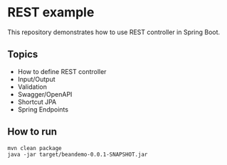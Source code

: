 # REST example
This repository demonstrates how to use REST controller in Spring Boot.

## Topics
* How to define REST controller
* Input/Output
* Validation
* Swagger/OpenAPI
* Shortcut JPA
* Spring Endpoints

## How to run

    mvn clean package
    java -jar target/beandemo-0.0.1-SNAPSHOT.jar 
